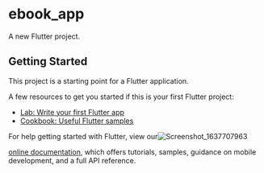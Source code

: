 # ebook_app

A new Flutter project.

## Getting Started

This project is a starting point for a Flutter application.

A few resources to get you started if this is your first Flutter project:

- [Lab: Write your first Flutter app](https://flutter.dev/docs/get-started/codelab)
- [Cookbook: Useful Flutter samples](https://flutter.dev/docs/cookbook)

For help getting started with Flutter, view our![Screenshot_1637707963](https://user-images.githubusercontent.com/68930312/143141755-d98f7611-5bbb-4acc-9e6a-5274a00dfbc7.png)

[online documentation](https://flutter.dev/docs), which offers tutorials,
samples, guidance on mobile development, and a full API reference.

